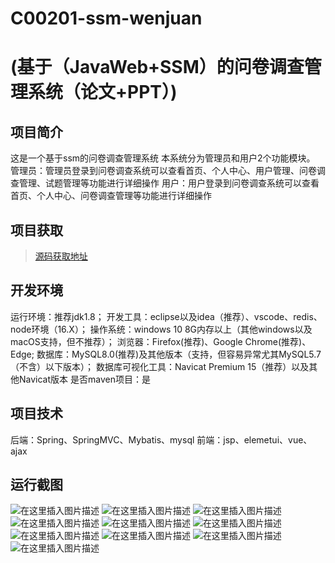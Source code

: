 # C00201-ssm-wenjuan
# (基于（JavaWeb+SSM）的问卷调查管理系统（论文+PPT）)

## 项目简介

这是一个基于ssm的问卷调查管理系统
本系统分为管理员和用户2个功能模块。
管理员：管理员登录到问卷调查系统可以查看首页、个人中心、用户管理、问卷调查管理、试题管理等功能进行详细操作
用户：用户登录到问卷调查系统可以查看首页、个人中心、问卷调查管理等功能进行详细操作


## 项目获取
> [源码获取地址](http://www.manoncode.cn/details?id=201)

 
## 开发环境

运行环境：推荐jdk1.8；
开发工具：eclipse以及idea（推荐）、vscode、redis、node环境（16.X）；
操作系统：windows 10 8G内存以上（其他windows以及macOS支持，但不推荐）；
浏览器：Firefox(推荐)、Google Chrome(推荐)、Edge;
数据库：MySQL8.0(推荐)及其他版本（支持，但容易异常尤其MySQL5.7（不含）以下版本）；
数据库可视化工具：Navicat Premium 15（推荐）以及其他Navicat版本
是否maven项目：是

## 项目技术
 
后端：Spring、SpringMVC、Mybatis、mysql
前端：jsp、elemetui、vue、ajax

## 运行截图
![在这里插入图片描述](https://img-blog.csdnimg.cn/direct/bfb49a0217d74c02961b66b4cca90254.png#pic_center)
![在这里插入图片描述](https://img-blog.csdnimg.cn/direct/66343b98b8244326be3fa8abc224fcda.png#pic_center)
![在这里插入图片描述](https://img-blog.csdnimg.cn/direct/9db8b40736b341e6914640f7c0c0d132.png#pic_center)
![在这里插入图片描述](https://img-blog.csdnimg.cn/direct/a73b7928a9644ba18b392c2cba5cc33e.png#pic_center)
![在这里插入图片描述](https://img-blog.csdnimg.cn/direct/97718589ffba4c96a9d879f3659bb7a6.png#pic_center)
![在这里插入图片描述](https://img-blog.csdnimg.cn/direct/3b1a767add1f49e7a37edcc95f7a9995.png#pic_center)
![在这里插入图片描述](https://img-blog.csdnimg.cn/direct/10becdf5f72744ec839bf02b50d4da54.png#pic_center)
![在这里插入图片描述](https://img-blog.csdnimg.cn/direct/18b6692d76a64418b70a3126349e2c3f.png#pic_center)
![在这里插入图片描述](https://img-blog.csdnimg.cn/direct/cd2324c96d48403c876367a2bb8489ca.png#pic_center)
![在这里插入图片描述](https://img-blog.csdnimg.cn/direct/080eed1201c048e789720b2e16311ab8.png#pic_center)

